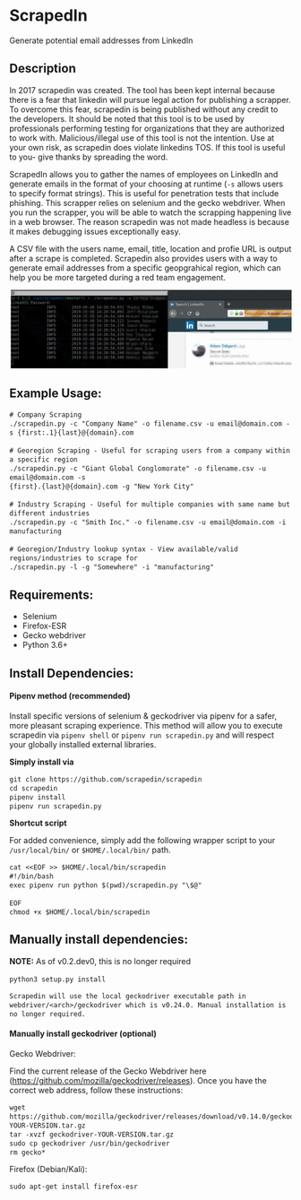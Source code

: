 # ScrapedIn
Generate potential email addresses from LinkedIn

## Description
In 2017 scrapedin was created. The tool has been kept internal because there is a fear that linkedin will pursue legal action for publishing a scrapper. To overcome this fear, scrapedin is being published without any credit to the developers. It should be noted that this tool is to be used by professionals performing testing for organizations that they are authorized to work with. Malicious/illegal use of this tool is not the intention. Use at your own risk, as scrapedin does violate linkedins TOS. If this tool is useful to you- give thanks by spreading the word.

ScrapedIn allows you to gather the names of employees on LinkedIn and generate emails in the format of your choosing at runtime (`-s` allows users to specify format strings).  This is useful for penetration tests that include phishing. This scrapper relies on selenium and the gecko webdriver. When you run the scrapper, you will be able to watch the scrapping happening live in a web browser. The reason scrapedin was not made headless is because it makes debugging issues exceptionally easy.

A CSV file with the users name, email, title, location and profie URL is output after a scrape is completed. Scrapedin also provides users with a way to generate email addresses from a specific geopgrahical region, which can help you be more targeted during a red team engagement.

![scrapedin running](example/scrapedin_example.png "scrapedin running")


## Example Usage:
```
# Company Scraping
./scrapedin.py -c "Company Name" -o filename.csv -u email@domain.com -s {first:.1}{last}@{domain}.com

# Georegion Scraping - Useful for scraping users from a company within a specific region
./scrapedin.py -c "Giant Global Conglomorate" -o filename.csv -u email@domain.com -s
{first}.{last}@{domain}.com -g "New York City"

# Industry Scraping - Useful for multiple companies with same name but different industries
./scrapedin.py -c "Smith Inc." -o filename.csv -u email@domain.com -i manufacturing

# Georegion/Industry lookup syntax - View available/valid regions/industries to scrape for
./scrapedin.py -l -g "Somewhere" -i "manufacturing"
```

## Requirements:
* Selenium
* Firefox-ESR
* Gecko webdriver
* Python 3.6+


## Install Dependencies:

#### Pipenv method (recommended)

Install specific versions of selenium & geckodriver via pipenv for a safer, more pleasant scraping experience. This method will allow you to execute scrapedin via `pipenv shell` or `pipenv run scrapedin.py` and will respect your globally installed external libraries.

**Simply install via**

```
git clone https://github.com/scrapedin/scrapedin
cd scrapedin
pipenv install
pipenv run scrapedin.py 
```

**Shortcut script**

For added convenience, simply add the following wrapper script to your `/usr/local/bin/` or `$HOME/.local/bin/` path.

```
cat <<EOF >> $HOME/.local/bin/scrapedin
#!/bin/bash
exec pipenv run python $(pwd)/scrapedin.py "\$@"

EOF
chmod +x $HOME/.local/bin/scrapedin
```

## Manually install dependencies:

**NOTE:** As of v0.2.dev0, this is no longer required

`python3 setup.py install`

```
Scrapedin will use the local geckodriver executable path in webdriver/<arch>/geckodriver which is v0.24.0. Manual installation is no longer required.
```

#### Manually install geckodriver (optional)
Gecko Webdriver:

Find the current release of the Gecko Webdriver here (https://github.com/mozilla/geckodriver/releases).  Once you have the correct web address, follow these instructions:

	wget https://github.com/mozilla/geckodriver/releases/download/v0.14.0/geckodriver-YOUR-VERSION.tar.gz
	tar -xvzf geckodriver-YOUR-VERSION.tar.gz
	sudo cp geckodriver /usr/bin/geckodriver
	rm gecko*

Firefox (Debian/Kali):


	sudo apt-get install firefox-esr
